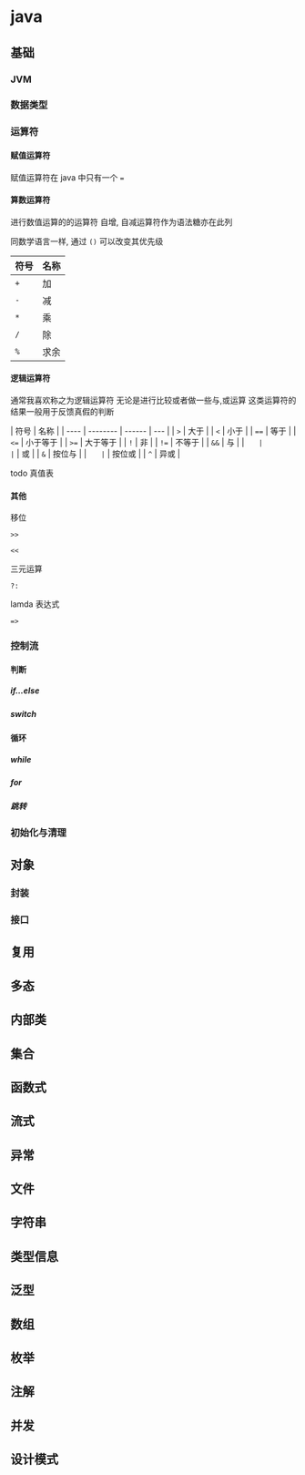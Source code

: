 # java

## 基础

### JVM

### 数据类型

### 运算符

#### 赋值运算符

赋值运算符在 java 中只有一个 `=`

#### 算数运算符

进行数值运算的的运算符
自增, 自减运算符作为语法糖亦在此列

同数学语言一样, 通过 `()` 可以改变其优先级

| 符号 | 名称 |
| ---- | ---- |
| `+`  | 加   |
| `-`  | 减   |
| `*`  | 乘   |
| `/`  | 除   |
| `%`  | 求余 |

#### 逻辑运算符

通常我喜欢称之为逻辑运算符
无论是进行比较或者做一些与,或运算 这类运算符的结果一般用于反馈真假的判断

| 符号 | 名称     |
| ---- | -------- | ------ | --- |
| `>`  | 大于     |
| `<`  | 小于     |
| `==` | 等于     |
| `<=` | 小于等于 |
| `>=` | 大于等于 |
| `!`  | 非       |
| `!=` | 不等于   |
| `&&` | 与       |
| `    |          | `      | 或  |
| `&`  | 按位与   |
| `    | `        | 按位或 |
| `^`  | 异或     |

todo 真值表

#### 其他

移位

`>>`

`<<`

三元运算

`?:`

lamda 表达式

`=>`

### 控制流

#### 判断

##### if...else

##### switch

#### 循环

##### while

##### for

##### 跳转

### 初始化与清理

## 对象

### 封装

### 接口

## 复用

## 多态

## 内部类

## 集合

## 函数式

## 流式

## 异常

## 文件

## 字符串

## 类型信息

## 泛型

## 数组

## 枚举

## 注解

## 并发

## 设计模式
